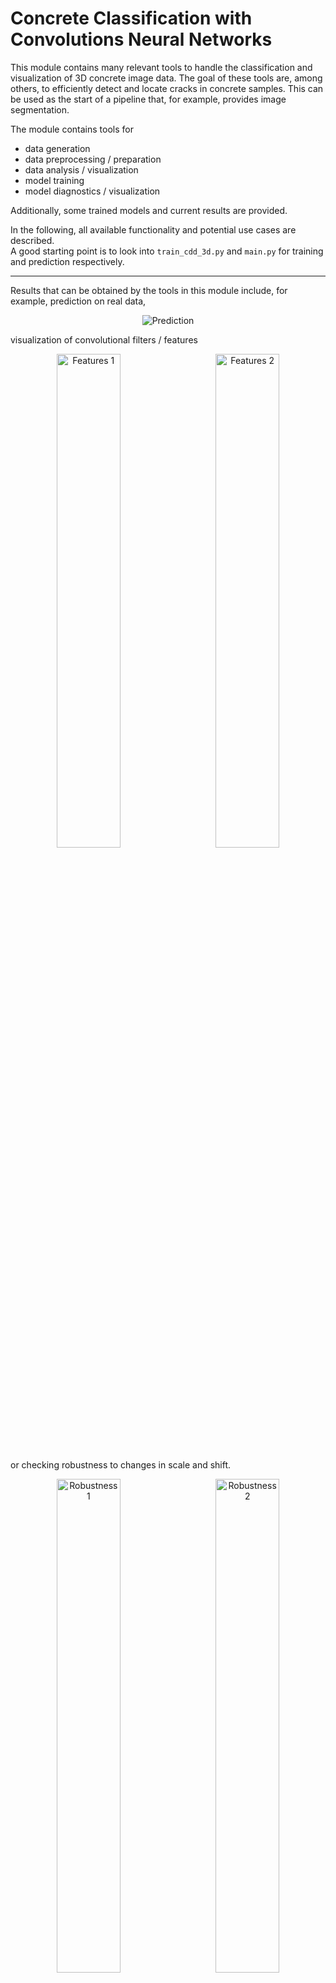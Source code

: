# Concrete Classification with Convolutions Neural Networks
This module contains many relevant tools to handle the classification and visualization of 3D concrete image data.
The goal of these tools are, among others, to efficiently detect and locate cracks in concrete samples.
This can be used as the start of a pipeline that, for example, provides image segmentation. 

The module contains tools for
- data generation
- data preprocessing / preparation
- data analysis / visualization
- model training
- model diagnostics / visualization

Additionally, some trained models and current results are provided.

In the following, all available functionality and potential use cases are described.  
A good starting point is to look into `train_cdd_3d.py` and `main.py`
for training and prediction respectively.

---

Results that can be obtained by the tools in this module include, for example, prediction on real data,

<p align="center">
  <img alt="Prediction" src=https://github.com/Jukamala/Betonrisse/blob/master/results/example_prediction.gif?raw=True>
</p>

visualization of convolutional filters / features

<p align="center">
  <img alt="Features 1" title="features of first layer in CNN" src="https://github.com/Jukamala/Betonrisse/blob/master/results/example_visulization1.png?raw=True" width="45%">
&nbsp; &nbsp; &nbsp;
  <img alt="Features 2" title="features of third layer in Unet" src="https://github.com/Jukamala/Betonrisse/blob/master/results/example_visulization2.png?raw=True" width="45%">
</p>

or checking robustness to changes in scale and shift.

<p align="center">
  <img alt="Robustness 1" title="on training data" src="https://github.com/Jukamala/Betonrisse/blob/master/results/example_robustnes_1.png?raw=True" width="45%">
&nbsp; &nbsp; &nbsp;
  <img alt="Robustness 2" title="on validation data" src="https://github.com/Jukamala/Betonrisse/blob/master/results/example_robustnes_2.png?raw=True" width="45%">
</p>

---

## Setup:

#### Dependencies

This project is build mainly using `PyTorch` and most methods including training and prediction
can be done on GPU through `CUDA`.  
For guaranteed compatibility, you can install all needed dependencies from the provided
`requirements.txt` file, e.g. with

```shell
pip install -r requirements.txt
```

#### Rendering

Some parts of the module include tools to render `.mp4` files, for example,
for diagnosing module output while training or visualization of results over the 3D image.
To use these capabilities a `ffmpeg.exe` is required which might have to be downloaded.
Additionally, the corresponding path in `paths.py` has to be edited.
If not needed, relevant parts in the code can be commented out (e.g. in `train_cnn_3d.py`).

#### Data

Note that, before working with real or semi-syntethic data, the relevant datasets have to be downloaded
and their locations made known to the module. This is done by modifying the respective entries in the `paths.py` file
tp point to the correct folders.
Additionally, some files might need to be converted to supported formats (like `.npy`).
This can be done with the methods in `data/unpack.py`.

For example, when training on semi-synthethic data that is created just-in-time,
the background images have to be downloaded and converted to  
`.npy` files, e.g. with code similar to

```python
from data import convert_3d
# Scan <img_path> for all .tif files, convert them to numpy and save them in <dest>
convert_3d(img_path="D:Downloads/background/", dest="D:Data/Beton/SemiSynth/npy/")
```

Then, `BG_PATH` in `paths.py` has to be set appropriately.

## Todos:

As is, prediction is still not perfect - especially thin or irregular cracks are not detected very well.
Additionally, a thorough examination of generalization capabilities across all the available data is needed.
For now, most testing has been done on the cylindrical concrete sample also seen above.

There are still a few possible ideas to improve the results which might be worth pursuing.
These include, among others, construction of better training sets.
This could possibly be done using machine learning tools like Neural Style Transfer.
Using a fixed crack width for training and then applying the model on different scales
or reusing more general features learned in the segmentation task has been tried briefly
but could be looked into more extensively.
Averaging over different rotations or using a rotation-invariant CNN could also lead to further improvements.

---

## Data:
There are three types of data available for training, validation and testing.  
Synthetic data, real data and semi-synthetic data.
All relevant data can be found in the Fraunhofer Cloud.

In the `data` module, there are tools to
generate, process, prepare, analyze, visualize all kinds of data,  
including a pipelines to handle prediction of very big 3D images.

Generally, each type of dataset should be stored as a `PyTorch Dataset`.
The relevant implementations are `SynthData`, `Betondata` and `SemiSynthdata`.
During training or testing, these datasets are provided via a `PyTorch DataLoader`.  
As detailed below, the easiest way to access the data is to invoke the `Betondataset` class
and select from a series of presets, while optionally setting some hyperparameters, e.g. with

```python
from data import Betondataset
train, val = Betondataset("semisynth-inf-val", batch_size=4, confidence=0.9)
```

For large 3D image data, that has to be cut in smaller chunks, the `BetonImg` class
and its methods can be used.

### Presets

`Betondataset` in `data/presets.py` allows easy access to ready-to-use datasets (as a `PyTorch DataLoader`) by a keyword.  
It contains many presets that were/are useful for training and testing and allows to further modify
them by setting hyperparameters. These include parameters about data preparation
(e.g. batch size, the size of the validation set, if data should be shuffled)
or the data itself (e.g. normalization, confidence).
Some of the more important presets include:

| Keyword             | Dataset                                                              |
| -----------         | -----------                                                          |
| `semisynth-new`     | pre-generated semi-synthetic data (provided as `.npy`)               |
| `semisynth-inf-new` | non-repeating semi-synthetic data that is generated just-in-time (background provided as `.npy`)|
| `real-val`          | hand labeled real data from HPC and NC concrete (provided as `.npy`) |
| `semisynth-inf-val` | training set is `semisynth-inf-new` and validation set is `real-val` |

Inspection and sanity checks can be done as in `tests.py`, e.g. with the function `test_preset_data` that
only takes the keyword as a parameter.


### Transforms

When creating a new preset or extending an existing one, it is important to do some preprocessing on the raw data,
such as normalization or data augmentation. These transforms can be found in `data/data_transforms.py` and include, for example,
normalization of the pixel values (e.g. to a fixed interval), interpolation-based resizing of images and random data manipulations for augmentation (e.g. random cropping, rotating or flipping). 
They can be combined and applied to any dataset like a `torchvision transform`, e.g.

```python
from data import SemiSynthdata, Random_rotate_flip_3d, Normalize_min_max
from torchvision import transforms

transform = transforms.Compose([
                transforms.Lambda(Random_rotate_flip_3d()),
                transforms.Lambda(Normalize_min_max())
            ])
data = SemiSynthdata(transform=transform)
```

### Analysis / Visualization

Tools for data analysis and visualization are contained in `data/data_tools.py`.
These include methods for plotting histograms of pixel values, plotting batches and
calculating dataset-wide characteristics like the mean, standard deviation or maximum.

For use cases see `test.py` (or `dif-data.py`).

### Synthetic Data

Synthetic cracks in 3D are modelled by a Brownian Surface (`data/brownian_surface.py`) which can be combined
with real background data to form semi-synthetic data or with a synthetic background
modelled as perlin or fractal noise (`data/noise.py`).
Processing and creation of synthetic data is done in `data/synthetic_data.py` based on the `SynthData` class, but is off little value on its own.

### Semi-Synthetic Data

To generate semi-synthetic data, background images have to be combined with synthetic cracks.
Processing and creation of semi-synthetic data is done in `data/synthetic_data.py` based on the `SemiSynthdata` class.
The creation can be customized by changing, e.g. the number and thickness of the cracks or the grey values
that the cracks may have.

### Real Data

Real data is usually too large to be classified with a CNN all at once.
Therefore, it has to be cut into smaller cubes prior to classification.  
If the data is needed for training or validation the chunks can be created using `data/unpack.py` and saved as `.npy`.  
If a trained model is used just to make predictions, using the `BetonImg` class in `data/bigpic.py` provides
a full pipeline from raw data to results that can be visualized.
Supported file types currently include `.tif` and `.tar` (directory of `.jpg` / `.png` of slices).
For use cases see `main.py`.  
In essence, it could look like the following

```python
from data import BetonImg
from models import Net
import torch

# Data will be loaded from file at <img_path>
data = BetonImg(img_path="D:/Data/Beton/image.tif", overlap=50)

# Initialize model with trained parameters
net = Net()
net.load_state_dict(torch.load("checkpoints/net.cp"))

# make predictions
data.predict(net, device="cpu")

# visualization
data.plot_layer(idx=1000, mode="cmap")
data.animate(mode="cmap")
```

## Models:

Prediction on real datasets is done with a Convolutional Neural Network (CNN) that was trained on semi-synthetic data.
Because this transfer learning task is more difficult than training on labeled real data directly,
the results have to evaluated thoroughly to ensure robust predictions and great generalization. 

In the `models` module, there are a few different versions of a light-weight CNN.
These include the current version (`Net` class in `models/cnn_3d.py`),
older legacy versions that are no longer relevant (`models/legacy.py`),
and a CNN that uses more general features learned by solving the segmentation task (`models/cnn_from_seq.py`).
Finally `models/gan.py` contains a Generative Adversarial Network (GAN),
that was intended to be used to generate training data.
However, pursuit of this idea was stopped before any usable results were achieved.

A set of recently trained versions of the net can be found in `checkpoints/`

| checkpoint          | parameters                                   | training                                                                    |
| -----------         | -----------                                  | -----------                                                                 |
| `current.cp`        | `n=100, layer=1, kernel_size=5, dropout=0.1` | trained on 3000 images from `semisynth-inf`     |
| `current2.cp`       | `n=100, layer=1, kernel_size=5, dropout=0.1` | trained on 5000 images from `semisynth-inf-new` |
| `fixed_width3.cp`   | `n=100, layer=1, kernel_size=5, dropout=0.1` | trained on 5000 images from `semisynth-inf-fix` |

### Training

Training of models is done in `train_cnn_3d.py`. Here it is possible to modifying everything related to training,
e.g. the used data preset, model architecture, model hyperparameters or from which checkpoint progress is loaded.

### Diagnosis / Visualization

Helpful tools to diagnose trained models are found in `dif_data.py` (and some more in `train_cnn_3d.py`).
There are a suite of tools to analyze model performance and generalization as well as tools for model
interpretability and visualization somewhat alleviating the black-box nature of using a CNN.

Methods include prediction and computation of relevant metrics (`inspect_net`),
inspection of wrong and right predictions (`analyze_net`) and
qualitative assessment of the model's internal idea of a crack,
obtained by sorting a dataset w.r.t. the predicted probability (`animate_dataset`).  
There are tools to check model robustness by checking how the results change under changed
scale, shift or rotation (`shift`, `scale`, `shift_and_scale`, `symmetry`).
Sometimes generalization performance during prediction is improved by changing, for example,
the scale, in addition to proper normalization. To find optimal values for post-normalization
shift and scale on a new dataset, as an alternative to above methods, `fit.py` can be used.
It does automatic fitting using on gradient descent, based on a small batch of labeled data.

Finally, there are methods to visualize the convolutional filter and weights of a model (`kernels`)
as well as tools to interpret their meaning.  
The latter is done by inspecting what each filter detects on given data (`explain`)
or by creating an image that is most representative of each filter's detectable structure,
by maximizing filter activation (`visualize`).
